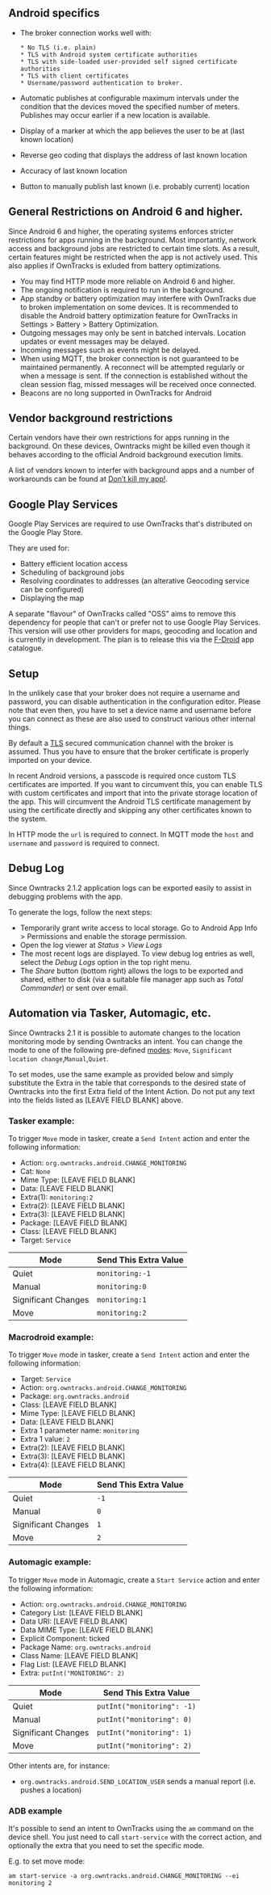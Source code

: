 ## Android specifics

* The broker connection works well with:

      * No TLS (i.e. plain)
      * TLS with Android system certificate authorities
      * TLS with side-loaded user-provided self signed certificate authorities
      * TLS with client certificates
      * Username/password authentication to broker.

* Automatic publishes at configurable maximum intervals under the condition that the devices moved the specified number of meters. Publishes may occur earlier if a new location is available.

* Display of a marker at which the app believes the user to be at
  (last known location)

* Reverse geo coding that displays the address of last known location

* Accuracy of last known location

* Button to manually publish last known (i.e. probably current) location


## General Restrictions on Android 6 and higher.

Since Android 6 and higher, the operating systems enforces stricter restrictions for apps running in the background. Most importantly, network access and background jobs are restricted to certain time slots. As a result, certain features might be restricted when the app is not actively used. This also applies if OwnTracks is exluded from battery optimizations.

* You may find HTTP mode more reliable on Android 6 and higher.
* The ongoing notification is required to run in the background.
* App standby or battery optimization may interfere with OwnTracks due to broken implementation on some devices. It is recommended to disable the Android battery optimization feature for OwnTracks in Settings > Battery > Battery Optimization.
* Outgoing messages may only be sent in batched intervals. Location updates or event messages may be delayed.
* Incoming messages such as events might be delayed.
* When using MQTT, the broker connection is not guaranteed to be maintained permanently. A reconnect will be attempted regularly or when a message is sent. If the connection is established without the clean session flag, missed messages will be received once connected.
* Beacons are no long supported in OwnTracks for Android

## Vendor background restrictions

Certain vendors have their own restrictions for apps running in the background. On these devices, Owntracks might be killed even though it behaves according to the official Android background execution limits.

A list of vendors known to interfer with background apps and a number of workarounds can be found at [Don’t kill my app!](https://dontkillmyapp.com/).

## Google Play Services

Google Play Services are required to use OwnTracks that's distributed on the Google Play Store.

They are used for:

* Battery efficient location access
* Scheduling of background jobs
* Resolving coordinates to addresses (an alterative Geocoding service can be configured)
* Displaying the map

A separate "flavour" of OwnTracks called "OSS" aims to remove this dependency for people that can't or prefer not to use Google Play Services. This version will use other providers for maps, geocoding and location and is currently in development. The plan is to release this via the [F-Droid](https://www.f-droid.org/) app catalogue.

## Setup

In the unlikely case that your broker does not require a username and password, you can disable authentication in the configuration editor. Please note that even then, you have to set a device name and username before you can connect as these are also used to construct various other internal things.

By default a [TLS](tls.md) secured communication channel with the broker is assumed. Thus you have to ensure that the broker certificate is properly imported on your device.

In recent Android versions, a passcode is required once custom TLS certificates are imported. If you want to circumvent this, you can enable TLS with custom certificates and import that into the private storage location of the app. This will circumvent the Android TLS certificate management by using the certificate directly and skipping any other certificates known to the system.

In HTTP mode the `url` is required to connect.
In MQTT mode the `host` and `username`  and `password` is required to connect.

## Debug Log

Since Owntracks 2.1.2 application logs can be exported easily to assist in debugging problems with the app.

To generate the logs, follow the next steps:

* Temporarily grant write access to local storage. Go to Android App Info > Permissions and enable the storage permission.
* Open the log viewer at _Status_ > _View Logs_
* The most recent logs are displayed. To view debug log entries as well, select the _Debug Logs_ option in the top right menu.
* The _Share_ button (bottom right) allows the logs to be exported and shared, either to disk (via a suitable file manager app such as _Total Commander_) or sent over email.

## Automation via Tasker, Automagic, etc.

Since Owntracks 2.1 it is possible to automate changes to the location monitoring mode by sending Owntracks an intent. You can change the mode to one of the following pre-defined [modes](https://owntracks.org/booklet/features/location/): `Move`, `Significant location change`,`Manual`,`Quiet`.

To set modes, use the same example as provided below and simply substitute the Extra in the table that corresponds to the desired state of Owntracks into the first Extra field of the Intent Action.  Do not put any text into the fields listed as [LEAVE FIELD BLANK] above.

### Tasker example: 

To trigger `Move` mode in tasker, create a `Send Intent` action and enter the following information:

* Action: `org.owntracks.android.CHANGE_MONITORING`
* Cat: `None`
* Mime Type: [LEAVE FIELD BLANK]
* Data: [LEAVE FIELD BLANK]
* Extra(1): `monitoring:2`
* Extra(2): [LEAVE FIELD BLANK]
* Extra(3): [LEAVE FIELD BLANK]
* Package: [LEAVE FIELD BLANK]
* Class: [LEAVE FIELD BLANK]
* Target: `Service`
  
| Mode  | Send This Extra Value|
|---|---|
|Quiet|`monitoring:-1`|
|Manual|`monitoring:0`|
|Significant Changes|`monitoring:1`|
|Move|`monitoring:2`|

### Macrodroid example:

To trigger `Move` mode in tasker, create a `Send Intent` action and enter the following information:

* Target: `Service`
* Action: `org.owntracks.android.CHANGE_MONITORING`
* Package: `org.owntracks.android`
* Class: [LEAVE FIELD BLANK]
* Mime Type: [LEAVE FIELD BLANK]
* Data: [LEAVE FIELD BLANK]
* Extra 1 parameter name: `monitoring`
* Extra 1 value: `2`
* Extra(2): [LEAVE FIELD BLANK]
* Extra(3): [LEAVE FIELD BLANK]
* Extra(4): [LEAVE FIELD BLANK]

| Mode  | Send This Extra Value|
|---|---|
|Quiet|`-1`|
|Manual|`0`|
|Significant Changes|`1`|
|Move|`2`|

### Automagic example: 

To trigger `Move` mode in Automagic, create a `Start Service` action and enter the following information:

* Action: `org.owntracks.android.CHANGE_MONITORING`
* Category List: [LEAVE FIELD BLANK]
* Data URI: [LEAVE FIELD BLANK]
* Data MIME Type: [LEAVE FIELD BLANK]
* Explicit Component: ticked
* Package Name: `org.owntracks.android`
* Class Name: [LEAVE FIELD BLANK]
* Flag List: [LEAVE FIELD BLANK]
* Extra: `putInt("MONITORING": 2)`
  
| Mode  | Send This Extra Value|
|---|---|
|Quiet|`putInt("monitoring": -1)`|
|Manual|`putInt("monitoring": 0)`|
|Significant Changes|`putInt("monitoring": 1)`|
|Move|`putInt("monitoring": 2)`|

Other intents are, for instance:

- `org.owntracks.android.SEND_LOCATION_USER` sends a manual report (i.e. pushes a location) 

### ADB example

It's possible to send an intent to OwnTracks using the `am` command on the device shell. You just need to call `start-service` with the correct action, and optionally the extra that you need to set the specific mode.

E.g. to set move mode:

    am start-service -a org.owntracks.android.CHANGE_MONITORING --ei monitoring 2
